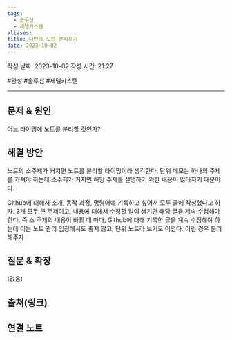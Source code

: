 ```yaml
---
tags:
  - 솔루션
  - 제텔카스텐
aliases: 
title: 나만의 노트 분리하기
date: 2023-10-02
---
```

작성 날짜: 2023-10-02
작성 시간: 21:27

#완성 #솔루션 #제텔카스텐

----

## 문제 & 원인

어느 타이밍에 노트를 분리할 것인가? 

## 해결 방안

노트의 소주제가 커지면 노트를 분리할 타이밍이라 생각한다. 단위 메모는 하나의 주제를 가져야 하는데 소주제가 커지면 해당 주제를 설명하기 위한 내용이 많아지기 때문이다. 

Github에 대해서 소개, 동작 과정, 명령어에 기록하고 싶어서 모두 글에 작성했다고 하자. 3개 모두 큰 주제이고, 내용에 대해서 수정할 일이 생기면 해당 글을 계속 수정해야 한다. 즉 소 주제의 내용이 바뀔 때 마다, Github에 대해 기록한 글을 계속 수정해야 하는데 이는 노트 관리 입장에서도 좋지 않고, 단위 노트라 보기도 어렵다. 이런 경우 분리해주자

## 질문 & 확장

(없음)

## 출처(링크)


## 연결 노트
